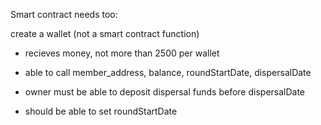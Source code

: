 Smart contract needs too:

create a wallet (not a smart contract function)

- recieves money, not more than 2500 per wallet 

- able to call member_address, balance, roundStartDate, dispersalDate

- owner must be able to deposit dispersal funds before dispersalDate

- should be able to set roundStartDate
